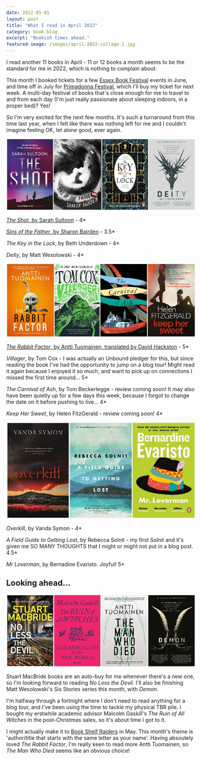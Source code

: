 ```yaml
---
date: 2022-05-01
layout: post
title: "What I read in April 2022"
category: book-blog
excerpt: "Bookish times ahead."
featured-image: /images/april-2022-collage-2.jpg
---
```


I read another 11 books in April - 11 or 12 books a month seems to be the standard for me in 2022, which is nothing to complain about.

This month I booked tickets for a few [Essex Book Festival](https://essexbookfestival.org.uk/) events in June, and time off in July for [Primadonna Festival](https://primadonnafestival.com/), which I'll buy my ticket for next week. A multi-day festival of books that's close enough for me to travel to and from each day (I'm just really passionate about sleeping indoors, in a proper bed)? Yes!

So I'm very excited for the next few months. It's such a turnaround from this time last year, when I felt like there was nothing left for me and I couldn't imagine feeling OK, let alone good, ever again.

![The Shot, Sins of the Father, The Key in the Lock, Deity](/images/april-2022-collage-1.jpg)

[<cite>The Shot</cite>, by Sarah Sultoon](/blog-tour-the-shot/) - 4*

[<cite>Sins of the Father</cite>, by Sharon Bairden](/blog-tour-sins-of-the-father/) - 3.5*

<cite>The Key in the Lock</cite>, by Beth Underdown - 4*

<cite>Deity</cite>, by Matt Wesolowski - 4*

![The Rabbit Factor, Villager, The Carnival of Ash, Keep Her Sweet](/images/april-2022-collage-2.jpg)

[<cite>The Rabbit Factor</cite>, by Antti Tuomainen, translated by David Hackston](/blog-tour-the-rabbit-factor/) - 5*

<cite>Villager</cite>, by Tom Cox - I was actually an Unbound pledger for this, but since reading the book I've had the opportunity to jump on a blog tour! Might read it again because I enjoyed it so much, and want to pick up on connections I missed the first time around... 5*

<cite>The Carnival of Ash</cite>, by Tom Beckerlegge - review coming soon! It may also have been quietly up for a few days this week, because I forgot to change the date on it before pushing to live... 4*

<cite>Keep Her Sweet</cite>, by Helen FitzGerald - review coming soon! 4*

![Overkill, A Field Guide to Getting Lost, Mr Loverman](/images/april-2022-collage-3.jpg)

<cite>Overkill</cite>, by Vanda Symon - 4*

<cite>A Field Guide to Getting Lost</cite>, by Rebecca Solnit - my first Solnit and it's given me SO MANY THOUGHTS that I might or might not put in a blog post. 4.5*

<cite>Mr Loverman</cite>, by Bernadine Evaristo. Joyful! 5*

## Looking ahead...

![No Less the Devil, The Ruin of all Witches, The Man Who Died, Demon](/images/april-2022-collage-4.jpg)

Stuart MacBride books are an auto-buy for me whenever there's a new one, so I'm looking forward to reading <cite>No Less the Devil</cite>. I'll also be finishing Matt Wesolowski's Six Stories series this month, with <cite>Demon</cite>.

I'm halfway through a fortnight where I don't need to read anything for a blog tour, and I've been using the time to tackle my physical TBR pile. I bought my erstwhile academic advisor Malcolm Gaskill's <cite>The Ruin of All Witches</cite> in the post-Christmas sales, so it's about time I got to it.

I might actually make it to [Book Shelf Raiders](https://www.instagram.com/bookshelfraiders/) in May. This month's theme is 'author/title that starts with the same letter as your name'. Having absoutely loved <cite>The Rabbit Factor</cite>, I'm really keen to read more Antti Tuomainen, so <cite>The Man Who Died</cite> seems like an obvious choice!
